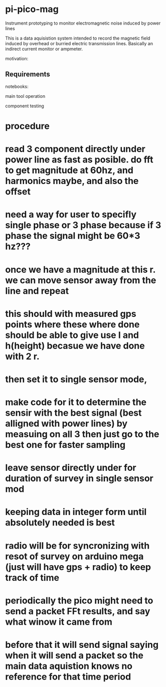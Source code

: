 # pi-pico-mag
Instrument prototyping to monitor electromagnetic  noise induced by power lines

This is a data aquisistion system intended to record the magnetic field induced by overhead or burried electric transmission lines.
Basically an indirect current monitor or ampmeter.

motivation:


## Requirements
notebooks: 

main tool operation

component testing





# procedure
# read 3 component directly under power line as fast as posible. do fft to get magnitude at 60hz, and harmonics maybe, and also the offset
# need a way for user to specifly single phase or 3 phase because if 3 phase the signal might be 60*3 hz???

# once we have a magnitude at this r. we can move sensor away from the line and repeat
# this should with measured gps points where these where done should be able to give use I and h(height) becasue we have done with 2 r. 

# then set it to single sensor mode, 
# make code for it to determine the sensir with the best signal (best alligned with power lines) by measuing on all 3 then just go to the best one for faster sampling 
# leave sensor directly under for duration of survey in single sensor mod

# keeping data in integer form until absolutely needed is best 

# radio will be for syncronizing with resot of survey on arduino mega (just will have gps + radio) to keep track of time
# periodically the pico might need to send a packet FFt results, and say what winow it came from
# before that it will send signal saying when it will send a packet so the main data aquistion knows no reference for that time period